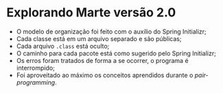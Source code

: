 # Explorando Marte versão 2.0

- O modelo de organização foi feito com o auxílio do Spring Initializr;
- Cada classe está em um arquivo separado e são públicas;
- Cada arquivo `.class` está oculto;
- O caminho para cada pacote está como sugerido pelo Spring Initializr;
- Os erros foram tratados de forma a se ocorrer, o programa é interrompido;
- Foi aproveitado ao máximo os conceitos aprendidos durante o *pair-programming*.
